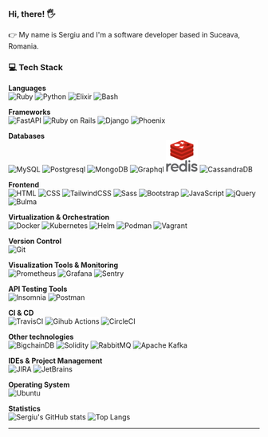 ### Hi, there! 🖐️

👉 My name is Sergiu and I'm a software developer based in Suceava, Romania.


### 💻 Tech Stack
<b>Languages</b><br>
<img src="https://cdn.jsdelivr.net/gh/devicons/devicon/icons/ruby/ruby-original-wordmark.svg" title="Ruby" style="height: 4rem; background-color:white"/>
<img src="https://cdn.jsdelivr.net/gh/devicons/devicon/icons/python/python-original.svg" title="Python" style="height: 4rem"/>
<img src="https://github.com/user-attachments/assets/86148b96-87dd-4c2d-bcad-f094985cc6eb" title="Elixir" alt="Elixir" style="height: 4rem"/>
<img src="https://cdn.jsdelivr.net/gh/devicons/devicon@latest/icons/bash/bash-plain.svg" title="Bash" alt="Bash" style="height: 4rem;"/>
<br>

<b>Frameworks</b><br>
<img src="https://cdn.jsdelivr.net/gh/devicons/devicon/icons/fastapi/fastapi-original.svg" title="FastAPI" style="height: 4rem"/>
<img src="https://upload.wikimedia.org/wikipedia/commons/6/62/Ruby_On_Rails_Logo.svg" title="Ruby on Rails" style="height: 4rem"/>
<img src="https://cdn.worldvectorlogo.com/logos/django.svg" title="Django" style="height: 4rem; background-color:white"/>
<img src="https://github.com/user-attachments/assets/56285d33-9d30-4c50-addb-7f66c7d0791f" title="Phoenix" alt="Phoenix" style="height: 4rem;"/>
<br>

<b>Databases</b><br>
<img src="https://cdn.jsdelivr.net/gh/devicons/devicon/icons/mysql/mysql-original-wordmark.svg" title="MySQL" style="height: 4rem"/>
<img src="https://cdn.jsdelivr.net/gh/devicons/devicon/icons/postgresql/postgresql-original-wordmark.svg" title="Postgresql" style="height: 4rem"/>
<img src="https://cdn.jsdelivr.net/gh/devicons/devicon/icons/mongodb/mongodb-original-wordmark.svg" title="MongoDB" style="height: 4rem; background-color:white"/>
<img src="https://www.vectorlogo.zone/logos/graphql/graphql-icon.svg" title="Graphql" style="height: 4rem; background-color:white"/>
<img src="https://raw.githubusercontent.com/devicons/devicon/master/icons/redis/redis-original-wordmark.svg" title="Redis" style="height: 4rem; background-color:white"/>
<img src="https://github.com/user-attachments/assets/90e08203-0641-40cf-9482-530674443675" title="CassandraDB" alt="CassandraDB" style="height: 4rem;"/>
<br>

<b>Frontend</b><br>
<img src="https://cdn.jsdelivr.net/gh/devicons/devicon/icons/html5/html5-original-wordmark.svg" title="HTML" style="height: 4rem"/>
<img src="https://github.com/user-attachments/assets/7aa365f1-f144-4dfc-b33f-3cefe8cb4c78" title="CSS" alt="CSS" style="height: 4rem;"/>
<img src="https://github.com/user-attachments/assets/2ed35523-792b-4301-b251-8c15bb560558" title="TailwindCSS" alt="TailwindCSS" style="height: 4rem;"/>
<img src="https://github.com/user-attachments/assets/ddd2e7cf-038b-474e-b247-a61ecc593d05" title="Sass" alt="Sass" style="height: 4rem;"/>
<img src="https://github.com/user-attachments/assets/311d4191-b076-4c45-a193-9cc3cac40d4f" title="Bootstrap" alt="Bootstrap" style="height: 4rem;"/>
<img src="https://github.com/user-attachments/assets/0a8e8d01-50ae-4bf2-9a17-e17ef94e3d86" title="JavaScript" alt="JavaScript" style="height: 4rem;"/>
<img src="https://github.com/user-attachments/assets/de5b1aa5-f073-4bcf-90df-0b8b56d7be30" title="jQuery" alt="jQuery" style="height: 4rem;"/>
<img src="https://raw.githubusercontent.com/gilbarbara/logos/804dc257b59e144eaca5bc6ffd16949752c6f789/logos/bulma.svg" title="Bulma" style="height: 4rem; background-color:white"/>
<br>

<b>Virtualization & Orchestration</b><br>
<img src="https://cdn.jsdelivr.net/gh/devicons/devicon/icons/docker/docker-original-wordmark.svg" title="Docker" style="height: 4rem"/>
<img src="https://github.com/user-attachments/assets/d39b721d-0893-436b-b866-d48d056d2b0b" title="Kubernetes" alt="Kubernetes" style="height: 4rem;"/>
<img src="https://github.com/user-attachments/assets/782ff299-f3ae-4df7-85fb-87be4d745e87" title="Helm" alt="Helm" style="height: 4rem;"/>
<img src="https://github.com/user-attachments/assets/18d15042-991f-419e-b13a-5a1432464b10" title="Podman" alt="Podman" style="height: 4rem;"/>
<img src="https://github.com/user-attachments/assets/a8367fa3-4d59-42c1-b3c6-384389a33c75" title="Vagrant" alt="Vagrant" style="height: 4rem;"/>

<b>Version Control</b><br>
<img src="https://cdn.jsdelivr.net/gh/devicons/devicon/icons/git/git-plain.svg" title="Git" style="height: 4rem"/>

<b>Visualization Tools & Monitoring</b><br>
<img src="https://github.com/user-attachments/assets/d26dd299-3d4a-416c-abca-72eb206ba12d" title="Prometheus" alt="Prometheus" style="height: 4rem;"/>
<img src="https://github.com/user-attachments/assets/2f0077e0-e5f6-4d80-b5b7-e9d40a5a4f76" title="Grafana" alt="Grafana" style="height: 4rem;"/>
<img src="https://cdn.jsdelivr.net/gh/devicons/devicon@latest/icons/sentry/sentry-original.svg" title="Sentry" alt="Sentry" style="height: 4rem;" /> 

<b>API Testing Tools</b><br>
<img src="https://github.com/user-attachments/assets/11d9fec4-9f78-4564-a22e-2edb4c9ca09b" title="Insomnia" alt="Insomnia" style="height: 4rem;"/>
<img src="https://www.vectorlogo.zone/logos/getpostman/getpostman-icon.svg" title="Postman" style="height: 4rem; background-color:white"/>

<b>CI & CD</b><br>
<img src="https://www.vectorlogo.zone/logos/travis-ci/travis-ci-icon.svg" title="TravisCI" style="height: 4rem; background-color:white"/>
<img src="https://github.com/user-attachments/assets/71cfcb79-77b3-4631-95c2-d0cd48a658ca" title="Gihub Actions" style="height: 4rem; background-color:white"/>
<img src="https://github.com/user-attachments/assets/d2950f5b-55bb-4ec9-b212-53928303aa90" title="CircleCI" style="height: 4rem; background-color:white"/>

<b>Other technologies</b><br>
<img src="https://cdn.icon-icons.com/icons2/2699/PNG/512/bigchaindb_logo_icon_167810.png" title="BigchainDB" style="height: 4rem; background-color:white"/>
<img src="https://cdn.icon-icons.com/icons2/2107/PNG/128/file_type_solidity_icon_130156.png" title="Solidity" style="height: 4rem; background-color:white"/>
<img src="https://cdn.jsdelivr.net/gh/devicons/devicon@latest/icons/rabbitmq/rabbitmq-original.svg" title="RabbitMQ" alt="RabbitMQ" style="height: 4rem;" />
<img src="https://github.com/user-attachments/assets/2e4e5640-28f4-402e-a9cf-442a7a9ac920" title="Apache Kafka" alt="Apache Kafka" style="height: 4rem;" />

<b>IDEs & Project Management</b><br>
<img src="https://github.com/user-attachments/assets/4eb7332e-0427-4b42-922d-13164367ed8d" title="Jira" alt="JIRA" style="height: 4rem;"/>
<img src="https://github.com/user-attachments/assets/3eda17ec-969c-4743-930b-03c80346b899" title="JetBrains" alt="JetBrains" style="height: 4rem;"/>

<b>Operating System</b><br>
<img src="https://github.com/user-attachments/assets/e3006087-58a3-4a99-bd32-c3254ccd0b07" title="Ubuntu" style="height: 4rem; background-color:white"/>
</p>

<b>Statistics</b><br>
![Sergiu's GitHub stats](https://github-readme-stats.vercel.app/api?username=SergiuLupaiescu&show_icons=true&show=reviews,discussions_started,discussions_answered,prs_merged,prs_merged_percentage)
![Top Langs](https://github-readme-stats.vercel.app/api/top-langs/?username=SergiuLupaiescu&langs_count=20&layout=compact&card_width=320&count_private=true)

------
